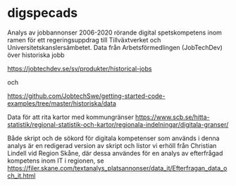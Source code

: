 # digspecads
Analys av jobbannonser 2006-2020 rörande digital spetskompetens inom ramen för ett regeringsuppdrag till Tillväxtverket och Universitetskanslersämbetet. Data från Arbetsförmedlingen (JobTechDev) över historiska jobb

https://jobtechdev.se/sv/produkter/historical-jobs

och

https://github.com/JobtechSwe/getting-started-code-examples/tree/master/historiska/data

Data för att rita kartor med kommungränser
https://www.scb.se/hitta-statistik/regional-statistik-och-kartor/regionala-indelningar/digitala-granser/

Både skript och de sökord för digitala kompetenser som används i denna analys är en redigerad version av skript och listor vi erhöll från Christian Lindell vid Region Skåne, där dessa användes för en analys av efterfrågad kompetens inom IT i regionen, se https://filer.skane.com/textanalys_platsannonser/data_it/Efterfragan_data_och_it.html 
